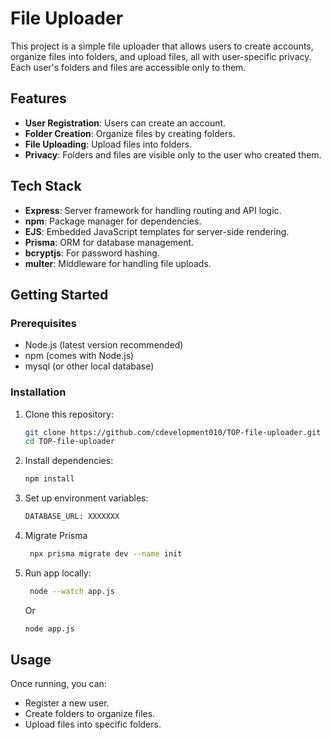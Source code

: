# File Uploader

This project is a simple file uploader that allows users to create accounts, organize files into folders, and upload files, all with user-specific privacy. Each user's folders and files are accessible only to them.

## Features

- **User Registration**: Users can create an account.
- **Folder Creation**: Organize files by creating folders.
- **File Uploading**: Upload files into folders.
- **Privacy**: Folders and files are visible only to the user who created them.

## Tech Stack

- **Express**: Server framework for handling routing and API logic.
- **npm**: Package manager for dependencies.
- **EJS**: Embedded JavaScript templates for server-side rendering.
- **Prisma**: ORM for database management.
- **bcryptjs**: For password hashing.
- **multer**: Middleware for handling file uploads.

## Getting Started

### Prerequisites

- Node.js (latest version recommended)
- npm (comes with Node.js)
- mysql (or other local database)

### Installation

1. Clone this repository:
   ```bash
   git clone https://github.com/cdevelopment010/TOP-file-uploader.git
   cd TOP-file-uploader
   ```

2. Install dependencies: 
   ```bash
   npm install
   ```

3. Set up environment variables: 
   ```bash
   DATABASE_URL: XXXXXXX
   ```
4. Migrate Prisma
   ```bash
    npx prisma migrate dev --name init
   ```
5. Run app locally: 
   ```bash
    node --watch app.js
   ```
    Or
    ```bash
    node app.js
    ```

## Usage
Once running, you can: 
- Register a new user.
- Create folders to organize files. 
- Upload files into specific folders. 
